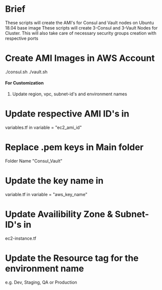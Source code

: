 # Brief 
These scripts will create the AMI's for Consul and Vault nodes on Ubuntu 18.04 base image
These scripts will create 3-Consul and 3-Vault Nodes for Cluster.
This will also take care of necessary security groups creation with respective ports

# Create AMI Images in AWS Account
./consul.sh
./vault.sh

#### For Customization
1. Update region, vpc, subnet-id's and environment names

# Update respective AMI ID's in 
variables.tf in variable = "ec2_ami_id" 

# Replace .pem keys in Main folder 
Folder Name "Consul_Vault"

# Update the key name in 
variable.tf in variable = "aws_key_name"

# Update Availibility Zone & Subnet-ID's in
ec2-instance.tf


# Update the Resource tag for the environment name
e.g. Dev, Staging, QA or Production
